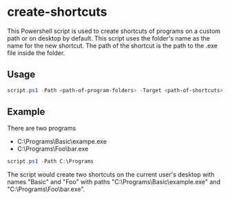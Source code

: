 # create-shortcuts

This Powershell script is used to create shortcuts of programs on a custom path or on desktop by default. This script uses the folder's name as the name for the new shortcut. The path of the shortcut is the path to the .exe file inside the folder.

  


## Usage
```Powershell
script.ps1 -Path <path-of-program-folders> -Target <path-of-shortcuts>
```

## Example
There are two programs
* C:\Programs\Basic\exampe.exe
* C:\Programs\Foo\bar.exe

```Powershell
script.ps1 -Path C:\Programs
```
The script would create two shortcuts on the current user's desktop with names "Basic" and "Foo" with paths "C:\Programs\Basic\example.exe" and "C:\Programs\Foo\bar.exe".
